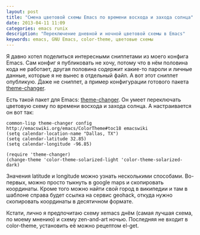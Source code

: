 ```yaml
---
layout: post
title: "Смена цветовой схемы Emacs по времени восхода и захода солнца"
date: 2013-04-11 11:09
categories: emacs runix
description: "Переключение дневной и ночной цветовой схемы в Emacs"
keywords: emacs, GNU Emacs, color-theme, цветовые схемы
---
```

Я давно хотел поделиться интересными сниппетами из моего конфига Emacs. Сам конфиг я публиковать не хочу, потому что в нём половина кода не работает, другая половина содержит какие-то пароли и личные данные, которые я не вынес в отдельный файл. А вот этот сниппет опубликую. Даже не сниппет, а пример конфигурации готового пакета [theme-changer](https://github.com/hadronzoo/theme-changer).

Есть такой пакет для Emacs: [theme-changer](https://github.com/hadronzoo/theme-changer). Он умеет переключать цветовую схему по времени восхода и захода солнца. А настраивается он вот так:

    common-lisp theme-changer config http://emacswiki.org/emacs/ColorTheme#toc18 emacswiki
    (setq calendar-location-name "Dallas, TX") 
    (setq calendar-latitude 32.85)
    (setq calendar-longitude -96.85)
    
    (require 'theme-changer)
    (change-theme 'color-theme-solarized-light 'color-theme-solarized-dark)

Значения latitude и longitude можно узнать несколькими способами. Во-первых, можно просто тыкнуть в google maps и скопировать координаты. Кроме того можно найти свой город в википедии и там в шаблоне справа будет ссылка на сервис geohack, откуда нужно скопировать координаты в десятичном формате.

Кстати, лично я предпочитаю схему xemacs днём (самая лучшая схема, по моему мнению) и схему zen-and-art ночью. Последняя не входит в color-theme, установить её можно рецептом el-get.